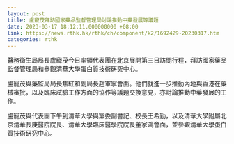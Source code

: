 ```yaml
---
layout: post
title: 盧寵茂拜訪國家藥品監督管理局討論推動中藥發展等議題
date: 2023-03-17 18:12:11.000000000 +08:00
link: https://news.rthk.hk/rthk/ch/component/k2/1692429-20230317.htm
categories: rthk
---
```


醫務衞生局局長盧寵茂今日率領代表團在北京展開第三日訪問行程，拜訪國家藥品監督管理局和參觀清華大學蛋白質技術硏究中心。
 
盧寵茂與藥監局局長焦紅和副局長趙軍寧會面。他們就進一步推動內地與香港在藥械審批，以及臨床試驗工作方面的協作等議題交換意見，亦討論推動中藥發展的工作。

盧寵茂與代表團下午到清華大學與黨委副書記、校長王希勤，以及清華大學附屬北京清華長庚醫院院長、清華大學臨床醫學院院長董家鴻會面，並參觀清華大學蛋白質技術硏究中心。

